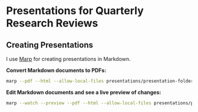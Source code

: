 # Presentations for Quarterly Research Reviews

## Creating Presentations

I use [Marp](https://marp.app) for creating presentations in Markdown.

**Convert Markdown documents to PDFs:**
```bash
marp --pdf --html --allow-local-files presentations/presentation-folder
```

**Edit Markdown documents and see a live preview of changes:**
```bash
marp --watch --preview --pdf --html --allow-local-files presentations/presentation-folder
```
